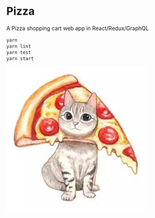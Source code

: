 # Pizza
A Pizza shopping cart web app in React/Redux/GraphQL

```
yarn
yarn lint
yarn test
yarn start
```

![Pizza!](./pizza_cat.jpg)
